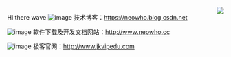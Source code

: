 <img align="right" src="https://github-readme-stats.vercel.app/api?username=neowho&show_icons=true&icon_color=CE1D2D&text_color=718096&bg_color=ffffff&hide_title=true" />

Hi there wave
![image](https://user-images.githubusercontent.com/48194907/220023870-6d6f3695-14fe-458d-949a-99b61067bd1a.png)
 技术博客：https://neowho.blog.csdn.net

![image](https://user-images.githubusercontent.com/48194907/220023923-283d1b0f-b140-4d82-a586-df471a9f548e.png)
 软件下载及开发文档网站：http://www.neowho.cc

![image](https://user-images.githubusercontent.com/48194907/220023931-737a7993-324a-4fdb-adc0-eb7bff3c0dc1.png)
 极客官网：http://www.jkvipedu.com
